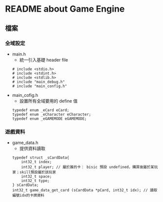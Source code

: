 # README about Game Engine

## 檔案

### 全域設定
- main.h
    - 統一引入基礎 header file
    ```
    # include <stdio.h>
    # include <stdint.h>
    # include <stdlib.h>
    # include "main_debug.h"
    # include "main_config.h"
    ```
- main_cofig.h
    - 設置所有全域要用的 define 值
    ```
    typedef enum _eCard eCard;
    typedef enum _eCharacter eCharacter;
    typedef enum _eGAMEMODE eGAMEMODE;
    ```

### 遊戲資料
- game_data.h
    - 提供資料讀取
    ```
    typedef struct _sCardData{
        int32_t index;
        int32_t player; // 屬於誰的卡： bisic 預設 undefined，購買後屬於某玩家；skill預設屬於該玩家
        int32_t space;
        int32_t type;
    } sCardData;
    int32_t game_data_get_card (sCardData *pCard, int32_t idx); // 讀取編號idx的卡牌資料
    ```